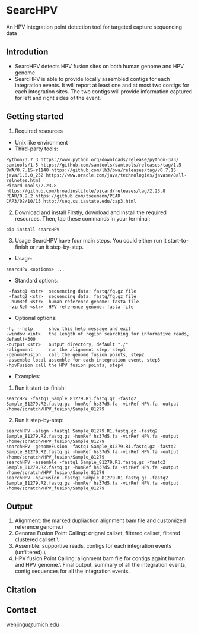 # SearcHPV
An HPV integration point detection tool for targeted capture sequencing data

## Introdution
* SearcHPV detects HPV fusion sites on both human genome and HPV genome
* SearcHPV is able to provide locally assembled contigs for each integration events. It will report at least one and at most two contigs for each integration sites. The two contigs will provide information captured for left and right sides of the event.

## Getting started
1. Required resources
* Unix like environment
* Third-party tools:
```
Python/3.7.3 https://www.python.org/downloads/release/python-373/
samtools/1.5 https://github.com/samtools/samtools/releases/tag/1.5
BWA/0.7.15-r1140 https://github.com/lh3/bwa/releases/tag/v0.7.15
java/1.8.0_252 https://www.oracle.com/java/technologies/javase/8all-relnotes.html
Picard Tools/2.23.8 https://github.com/broadinstitute/picard/releases/tag/2.23.8
PEAR/0.9.2 https://github.com/tseemann/PEAR
CAP3/02/10/15 http://seq.cs.iastate.edu/cap3.html

```
2. Download and install
Firstly, download and install the required resources.
Then, tap these commands in your terminal:
```
pip install searcHPV

```

3. Usage
SearcHPV have four main steps. You could either run it start-to-finish or run it step-by-step.

* Usage:
```
searcHPV <options> ...
```
* Standard options:
```
 -fastq1 <str>  sequencing data: fastq/fq.gz file
 -fastq2 <str>  sequencing data: fastq/fq.gz file
 -humRef <str>  human reference genome: fasta file
 -virRef <str>  HPV reference genome: fasta file
```
* Optional options:
```
-h, --help      show this help message and exit
-window <int>   the length of region searching for informative reads, default=300
-output <str>   output directory, default "./"
-alignment      run the alignment step, step1
-genomeFusion   call the genome fusion points, step2
-assemble local assemble for each integration event, step3
-hpvFusion call the HPV fusion points, step4

```
* Examples:
1) Run it start-to-finish:
```
searcHPV -fastq1 Sample_81279.R1.fastq.gz -fastq2 Sample_81279.R2.fastq.gz -humRef hs37d5.fa -virRef HPV.fa -output /home/scratch/HPV_fusion/Sample_81279

```
2) Run it step-by-step:
```
searchHPV -align -fastq1 Sample_81279.R1.fastq.gz -fastq2 Sample_81279.R2.fastq.gz -humRef hs37d5.fa -virRef HPV.fa -output /home/scratch/HPV_fusion/Sample_81279
searchHPV -genomeFusion -fastq1 Sample_81279.R1.fastq.gz -fastq2 Sample_81279.R2.fastq.gz -humRef hs37d5.fa -virRef HPV.fa -output /home/scratch/HPV_fusion/Sample_81279
searchHPV -assemble -fastq1 Sample_81279.R1.fastq.gz -fastq2 Sample_81279.R2.fastq.gz -humRef hs37d5.fa -virRef HPV.fa -output /home/scratch/HPV_fusion/Sample_81279
searchHPV -hpvFusion -fastq1 Sample_81279.R1.fastq.gz -fastq2 Sample_81279.R2.fastq.gz -humRef hs37d5.fa -virRef HPV.fa -output /home/scratch/HPV_fusion/Sample_81279

```
## Output
1. Alignment: the marked dupliaction alignment bam file and customized reference genome.\\
2. Genome Fusion Point Calling: orignal callset, filtered callset, filtered clustered callset.\\
3. Assemble: supportive reads, contigs for each integration events (unfiltered).\\
4. HPV fusion Point Calling: alignment bam file for contigs againt human and HPV genome.\\
Final output: summary of all the integration events, contig sequences for all the integration events.

## Citation

## Contact
wenjingu@umich.edu





